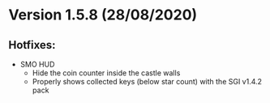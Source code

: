 # Version 1.5.8 (28/08/2020)

## Hotfixes:
- SMO HUD
  - Hide the coin counter inside the castle walls
  - Properly shows collected keys (below star count) with the SGI v1.4.2 pack
